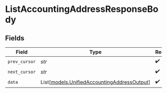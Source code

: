 # ListAccountingAddressResponseBody


## Fields

| Field                                                                                      | Type                                                                                       | Required                                                                                   | Description                                                                                |
| ------------------------------------------------------------------------------------------ | ------------------------------------------------------------------------------------------ | ------------------------------------------------------------------------------------------ | ------------------------------------------------------------------------------------------ |
| `prev_cursor`                                                                              | *str*                                                                                      | :heavy_check_mark:                                                                         | N/A                                                                                        |
| `next_cursor`                                                                              | *str*                                                                                      | :heavy_check_mark:                                                                         | N/A                                                                                        |
| `data`                                                                                     | List[[models.UnifiedAccountingAddressOutput](../models/unifiedaccountingaddressoutput.md)] | :heavy_check_mark:                                                                         | N/A                                                                                        |